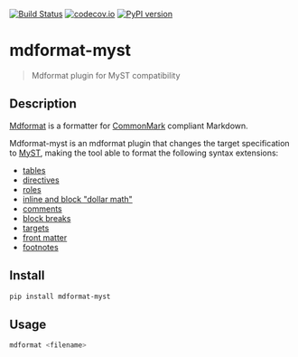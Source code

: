 [![Build Status][ci-badge]][ci-link]
[![codecov.io][codecov-badge]][codecov-link]
[![PyPI version][pypi-badge]][pypi-link]

# mdformat-myst

> Mdformat plugin for MyST compatibility

## Description

[Mdformat](https://github.com/executablebooks/mdformat) is a formatter for
[CommonMark](https://spec.commonmark.org/current/)
compliant Markdown.

Mdformat-myst is an mdformat plugin that changes the target specification to
[MyST](https://myst-parser.readthedocs.io/en/latest/using/syntax.html),
making the tool able to format the following syntax extensions:

- [tables](https://github.github.com/gfm/#tables-extension-)
- [directives](https://myst-parser.readthedocs.io/en/latest/using/syntax.html#syntax-directives)
- [roles](https://myst-parser.readthedocs.io/en/latest/using/syntax.html#syntax-roles)
- [inline and block "dollar math"](https://myst-parser.readthedocs.io/en/latest/using/syntax.html#math-shortcuts)
- [comments](https://myst-parser.readthedocs.io/en/latest/using/syntax.html#syntax-comments)
- [block breaks](https://myst-parser.readthedocs.io/en/latest/using/syntax.html#syntax-blockbreaks)
- [targets](https://myst-parser.readthedocs.io/en/latest/using/syntax.html#syntax-targets)
- [front matter](https://myst-parser.readthedocs.io/en/latest/using/syntax.html#extended-block-tokens)
- [footnotes](https://pandoc.org/MANUAL.html#footnotes)

## Install

```sh
pip install mdformat-myst
```

## Usage

```sh
mdformat <filename>
```

[ci-badge]: https://github.com/executablebooks/mdformat-myst/actions/workflows/tests.yml/badge.svg?branch=master
[ci-link]: https://github.com/executablebooks/mdformat-myst/actions?query=workflow%3ATest+branch%3Amaster+event%3Apush
[codecov-badge]: https://codecov.io/gh/executablebooks/mdformat-myst/branch/master/graph/badge.svg
[codecov-link]: https://codecov.io/gh/executablebooks/mdformat-myst
[pypi-badge]: https://img.shields.io/pypi/v/mdformat-myst.svg
[pypi-link]: https://pypi.org/project/mdformat-myst

